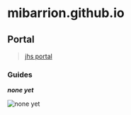 # mibarrion.github.io
## Portal
> [jhs portal](https://jhsportal.adnu.edu.ph/my/)

### Guides
***none yet***

![none yet](https://static.thenounproject.com/png/41104-200.png)
